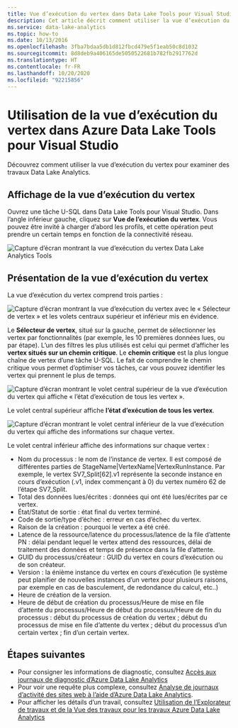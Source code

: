 ```yaml
---
title: Vue d’exécution du vertex dans Data Lake Tools pour Visual Studio
description: Cet article décrit comment utiliser la vue d’exécution du vertex pour examiner des travaux Data Lake Analytics.
ms.service: data-lake-analytics
ms.topic: how-to
ms.date: 10/13/2016
ms.openlocfilehash: 3fba7bdaa5db1d812fbcd479e5f1eab50c8d1032
ms.sourcegitcommit: 8d8deb9a406165de5050522681b782fb2917762d
ms.translationtype: HT
ms.contentlocale: fr-FR
ms.lasthandoff: 10/20/2020
ms.locfileid: "92215856"
---
```

# <a name="use-the-vertex-execution-view-in-data-lake-tools-for-visual-studio"></a>Utilisation de la vue d’exécution du vertex dans Azure Data Lake Tools pour Visual Studio
Découvrez comment utiliser la vue d’exécution du vertex pour examiner des travaux Data Lake Analytics.


## <a name="open-the-vertex-execution-view"></a>Affichage de la vue d’exécution du vertex
Ouvrez une tâche U-SQL dans Data Lake Tools pour Visual Studio. Dans l’angle inférieur gauche, cliquez sur **Vue de l’exécution du vertex**. Vous pouvez être invité à charger d’abord les profils, et cette opération peut prendre un certain temps en fonction de la connectivité réseau.

![Capture d’écran montrant la vue d’exécution du vertex Data Lake Analytics Tools](./media/data-lake-analytics-data-lake-tools-use-vertex-execution-view/data-lake-tools-open-vertex-execution-view.png)

## <a name="understand-vertex-execution-view"></a>Présentation de la vue d’exécution du vertex
La vue d’exécution du vertex comprend trois parties :

![Capture d’écran montrant la vue d’exécution du vertex avec le « Sélecteur de vertex » et les volets centraux supérieur et inférieur mis en évidence.](./media/data-lake-analytics-data-lake-tools-use-vertex-execution-view/data-lake-tools-vertex-execution-view.png)

Le **Sélecteur de vertex**, situé sur la gauche, permet de sélectionner les vertex par fonctionnalités (par exemple, les 10 premières données lues, ou par étape). L’un des filtres les plus utilisés est celui qui permet d’afficher les **vertex situés sur un chemin critique**. Le **chemin critique** est la plus longue chaîne de vertex d’une tâche U-SQL. Le fait de comprendre le chemin critique vous permet d’optimiser vos tâches, car vous pouvez identifier les vertex qui prennent le plus de temps.
  
![Capture d’écran montrant le volet central supérieur de la vue d’exécution du vertex qui affiche « l’état d’exécution de tous les vertex ».](./media/data-lake-analytics-data-lake-tools-use-vertex-execution-view/data-lake-tools-vertex-execution-view-pane2.png)

Le volet central supérieur affiche **l’état d’exécution de tous les vertex**.
  
![Capture d’écran montrant le volet central inférieur de la vue d’exécution du vertex qui affiche des informations sur chaque vertex.](./media/data-lake-analytics-data-lake-tools-use-vertex-execution-view/data-lake-tools-vertex-execution-view-pane3.png)

Le volet central inférieur affiche des informations sur chaque vertex :
* Nom du processus : le nom de l’instance de vertex. Il est composé de différentes parties de StageName|VertexName|VertexRunInstance. Par exemple, le vertex SV7_Split[62].v1 représente la seconde instance en cours d’exécution (.v1, index commençant à 0) du vertex numéro 62 de l’étape SV7_Split.
* Total des données lues/écrites : données qui ont été lues/écrites par ce vertex.
* État/Statut de sortie : état final du vertex terminé.
* Code de sortie/type d’échec : erreur en cas d’échec du vertex.
* Raison de la création : pourquoi le vertex a été créé.
* Latence de la ressource/latence du processus/latence de la file d’attente PN : délai pendant lequel le vertex attend des ressources, délai de traitement des données et temps de présence dans la file d’attente.
* GUID du processus/créateur : GUID du vertex en cours d’exécution ou de son créateur.
* Version : la énième instance du vertex en cours d’exécution (le système peut planifier de nouvelles instances d’un vertex pour plusieurs raisons, par exemple en cas de basculement, de redondance du calcul, etc..)
* Heure de création de la version.
* Heure de début de création du processus/Heure de mise en file d’attente du processus/Heure de début du processus/Heure de fin du processus : début du processus de création du vertex ; début du processus de mise en file d’attente du vertex ; début du processus d’un certain vertex ; fin d’un certain vertex.

## <a name="next-steps"></a>Étapes suivantes
* Pour consigner les informations de diagnostic, consultez [Accès aux journaux de diagnostic d’Azure Data Lake Analytics](data-lake-analytics-diagnostic-logs.md)
* Pour voir une requête plus complexe, consultez [Analyse de journaux d’activité des sites web à l’aide d’Azure Data Lake Analytics](data-lake-analytics-analyze-weblogs.md).
* Pour afficher les détails d’un travail, consultez [Utilisation de l’Explorateur de travaux et de la Vue des travaux pour les travaux Azure Data Lake Analytics](data-lake-analytics-data-lake-tools-view-jobs.md)
